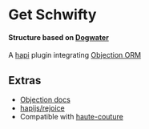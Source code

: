 
# Get Schwifty

#### Structure based on [Dogwater](https://github.com/devinivy/dogwater)

A [hapi](https://github.com/hapijs/hapi) plugin integrating [Objection ORM](http://vincit.github.io/objection.js)



## Extras
  - [Objection docs](http://vincit.github.io/objection.js)
  - [hapijs/rejoice](https://github.com/hapijs/rejoice)
  - Compatible with [haute-couture](https://github.com/devinivy/haute-couture)
